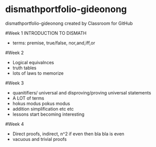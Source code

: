 # dismathportfolio-gideonong
dismathportfolio-gideonong created by Classroom for GitHub

#Week 1
INTRODUCTION TO DISMATH
- terms: premise, true/false, nor,and,iff,or

#Week 2
- Logical equivalnces
- truth tables
- lots of laws to memorize

#Week 3 
- quanitifiers/ universal and disproving/proving universal statements
- A LOT of terms
- hokus modus pokus modus
- addition simplification etc etc
- lessons start becoming interesting

#Week 4
- Direct proofs, indirect, n^2 if even then bla bla is even
- vacuous and trivial proofs
